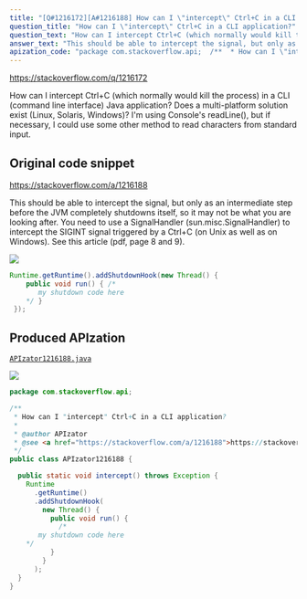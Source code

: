 ```yaml
---
title: "[Q#1216172][A#1216188] How can I \"intercept\" Ctrl+C in a CLI application?"
question_title: "How can I \"intercept\" Ctrl+C in a CLI application?"
question_text: "How can I intercept Ctrl+C (which normally would kill the process) in a CLI (command line interface) Java application? Does a multi-platform solution exist (Linux, Solaris, Windows)? I'm using Console's readLine(), but if necessary, I could use some other method to read characters from standard input."
answer_text: "This should be able to intercept the signal, but only as an intermediate step before the JVM completely shutdowns itself, so it may not be what you are looking after. You need to use a SignalHandler (sun.misc.SignalHandler) to intercept the SIGINT signal triggered by a Ctrl+C (on Unix as well as on Windows). See this article (pdf, page 8 and 9)."
apization_code: "package com.stackoverflow.api;  /**  * How can I \"intercept\" Ctrl+C in a CLI application?  *  * @author APIzator  * @see <a href=\"https://stackoverflow.com/a/1216188\">https://stackoverflow.com/a/1216188</a>  */ public class APIzator1216188 {    public static void intercept() throws Exception {     Runtime       .getRuntime()       .addShutdownHook(         new Thread() {           public void run() {             /*        my shutdown code here     */           }         }       );   } }"
---
```


https://stackoverflow.com/q/1216172

How can I intercept Ctrl+C (which normally would kill the process)
in a CLI (command line interface) Java application?
Does a multi-platform solution exist (Linux, Solaris, Windows)?
I&#x27;m using Console&#x27;s readLine(), but if necessary, I could use some other method
to read characters from standard input.



## Original code snippet

https://stackoverflow.com/a/1216188

This should be able to intercept the signal, but only as an intermediate step before the JVM completely shutdowns itself, so it may not be what you are looking after.
You need to use a SignalHandler (sun.misc.SignalHandler) to intercept the SIGINT signal triggered by a Ctrl+C (on Unix as well as on Windows).
See this article (pdf, page 8 and 9).

<div class="code-logo"><img src="/stackoverflow.png" /></div>

```java
Runtime.getRuntime().addShutdownHook(new Thread() {
    public void run() { /*
       my shutdown code here
    */ }
 });
```

## Produced APIzation

[`APIzator1216188.java`](https://github.com/pasqualesalza/apization/raw/main/data/search/APIzator1216188.java)

<div class="code-logo"><img src="/apizator.png" /></div>

```java
package com.stackoverflow.api;

/**
 * How can I "intercept" Ctrl+C in a CLI application?
 *
 * @author APIzator
 * @see <a href="https://stackoverflow.com/a/1216188">https://stackoverflow.com/a/1216188</a>
 */
public class APIzator1216188 {

  public static void intercept() throws Exception {
    Runtime
      .getRuntime()
      .addShutdownHook(
        new Thread() {
          public void run() {
            /*
       my shutdown code here
    */
          }
        }
      );
  }
}

```